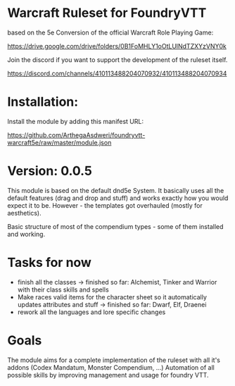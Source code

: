 # Warcraft Ruleset for FoundryVTT

based on the 5e Conversion of the official Warcraft Role Playing Game:

https://drive.google.com/drive/folders/0B1FoMHLY1oOtLUlNdTZXYzVNY0k

Join the discord if you want to support the development of the ruleset itself.

https://discord.com/channels/410113488204070932/410113488204070934

# Installation:

Install the module by adding this manifest URL:

https://github.com/ArthegaAsdweri/foundryvtt-warcraft5e/raw/master/module.json

# Version: 0.0.5

This module is based on the default dnd5e System. It basically uses all the default features (drag and drop and stuff) and works exactly how you would expect it to be. However - the templates got overhauled (mostly for aesthetics). 

Basic structure of most of the compendium types - some of them installed and working.

# Tasks for now

- finish all the classes
  -> finished so far: Alchemist, Tinker and Warrior with their class skills and spells
- Make races valid items for the character sheet so it automatically updates attributes and stuff
  -> finished so far: Dwarf, Elf, Draenei 
- rework all the languages and lore specific changes

# Goals
The module aims for a complete implementation of the ruleset with all it's addons (Codex Mandatum, Monster Compendium, ...)
Automation of all possible skills by improving management and usage for foundry VTT.
